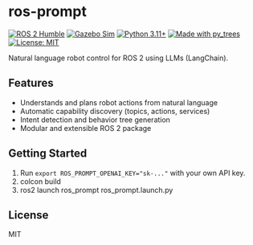 # ros-prompt

[![ROS 2 Humble](https://img.shields.io/badge/ROS2-Humble-blue)](https://docs.ros.org/en/humble/)
[![Gazebo Sim](https://img.shields.io/badge/Sim-Gazebo%20Ignition-0093DD)](https://gazebosim.org/)
[![Python 3.11+](https://img.shields.io/badge/Python-3.11%2B-3776AB)](https://www.python.org/)
[![Made with py_trees](https://img.shields.io/badge/BT-py_trees-8a2be2)](https://github.com/splintered-reality/py_trees)
[![License: MIT](https://img.shields.io/badge/License-MIT-yellow.svg)](LICENSE)

Natural language robot control for ROS 2 using LLMs (LangChain).

## Features
- Understands and plans robot actions from natural language
- Automatic capability discovery (topics, actions, services)
- Intent detection and behavior tree generation
- Modular and extensible ROS 2 package

## Getting Started
1. Run `export ROS_PROMPT_OPENAI_KEY="sk-..."` with your own API key.
2. colcon build
3. ros2 launch ros_prompt ros_prompt.launch.py


## License
MIT
